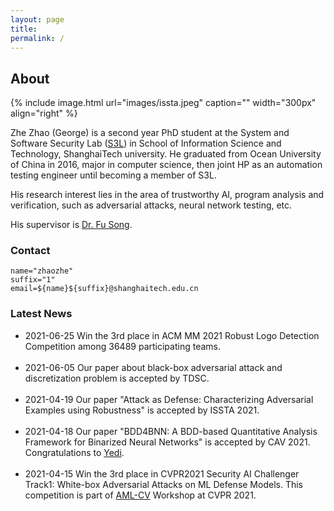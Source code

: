 ```yaml
---
layout: page
title:  
permalink: /
---
```


## About

{% include image.html url="images/issta.jpeg" caption="" width="300px" align="right" %}

Zhe Zhao (George) is a second year PhD student at the System and Software Security Lab (<a href="http://s3l.shanghaitech.edu.cn/">S3L</a>) in School of Information Science and Technology, ShanghaiTech university. 
He graduated from Ocean University of China in 2016, 
major in computer science, 
then joint HP as an automation testing engineer 
until becoming a member of S3L.

His research interest lies in the area of trustworthy AI, program analysis and verification, 
such as adversarial attacks, neural network testing, etc.
<!-- He is currently doing research in defining code coverage metrics for GPU programs and automated test case generation, reduction and execution. --> 
His supervisor is <a href="http://faculty.sist.shanghaitech.edu.cn/faculty/songfu/">Dr. Fu Song</a>.

### Contact

<pre>
<code class="language-bash hljs">name=<span class="hljs-string">"zhaozhe"</span>
suffix=<span class="hljs-string">"1"</span>
email=<span class="hljs-variable">${name}</span><span class="hljs-variable">${suffix}</span>@shanghaitech.edu.cn
</code></pre>

### Latest News

<ul class="listing">

<li class="listing-item">
<time datetime="2021">2021-06-25</time>
	Win the 3rd place in ACM MM 2021 Robust Logo Detection Competition among 36489 participating teams.
</li>

<br />
<li class="listing-item">
<time datetime="2021">2021-06-05</time>
	Our paper about black-box adversarial attack and discretization problem is accepted by TDSC.
</li>

<br />
<li class="listing-item">
<time datetime="2021">2021-04-19</time>
	Our paper "Attack as Defense: Characterizing Adversarial Examples using Robustness" is accepted by ISSTA 2021.
</li>

<br />
<li class="listing-item">
<time datetime="2021">2021-04-18</time>
	Our paper "BDD4BNN: A BDD-based Quantitative Analysis Framework for Binarized Neural Networks" is accepted by CAV 2021. Congratulations to <a href="http://s3l.shanghaitech.edu.cn/people/yedizhang/">Yedi</a>.
</li>

<br />
<li class="listing-item">
<time datetime="2021">2021-04-15</time>
	Win the 3rd place in CVPR2021 Security AI Challenger Track1: 
	White-box Adversarial Attacks on ML Defense Models. This competition is part of <a href="https://aisecure-workshop.github.io/amlcvpr2021/">AML-CV</a> Workshop at CVPR 2021.
</li>

</ul>

